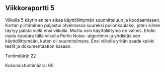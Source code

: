 ## Viikkoraportti 5

Viikolla 5 käytin eniten aikaa käyttöliittymän suunnitteluun ja koodaamiseen. 
Kartan piirtäminen paljastui ohjelmassa suureksi pullonkaulaksi, joten siihen täytyy 
palata vielä ensi viikolla. Muilta osin käyttöliittymä on valmis. Ehdin myös koodata tällä 
viikolla Perlin Noise -algoritmin ja yhdistää sen käyttöliittymään, kuten oli suunnitelmana. 
Ensi viikolla yritän saada kaikki testit ja dokumentaation kasaan.

Tuntimäärä: 22

Kokonaistuntimäärä: 60
